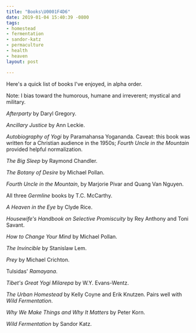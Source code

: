 ```yaml
---
title: "Books\U0001F4D6"
date: 2019-01-04 15:40:39 -0800
tags:
- homestead
- fermentation
- sandor-katz
- permaculture
- health
- heaven
layout: post

---
```

Here's a quick list of books I've enjoyed, in alpha order.

Note: I bias toward the humorous, humane and irreverent; mystical and military.

_Afterparty_ by Daryl Gregory.

_Ancillary Justice_ by Ann Leckie.

_Autobiography of Yogi_ by Paramahansa Yogananda. Caveat: this book was written for a Christian audience in the 1950s; _Fourth Uncle in the Mountain_ provided helpful normalization.

_The Big Sleep_ by Raymond Chandler.

_The Botany of Desire_ by Michael Pollan.

_Fourth Uncle in the Mountain_, by Marjorie Pivar and Quang Van Nguyen.

All three _Germline_ books by T.C. McCarthy.

_A Heaven in the Eye_ by Clyde Rice.

_Housewife's Handbook on Selective Promiscuity_ by Rey Anthony and Toni Savant.

_How to Change Your Mind_ by Michael Pollan.

_The Invincible_ by Stanislaw Lem.

_Prey_ by Michael Crichton.

Tulsidas' _Ramayana_.

_Tibet's Great Yogi Milarepa_ by W.Y. Evans-Wentz.

_The Urban Homestead_ by Kelly Coyne and Erik Knutzen. Pairs well with _Wild Fermentation_.

_Why We Make Things and Why It Matters_ by Peter Korn.

_Wild Fermentation_ by Sandor Katz.